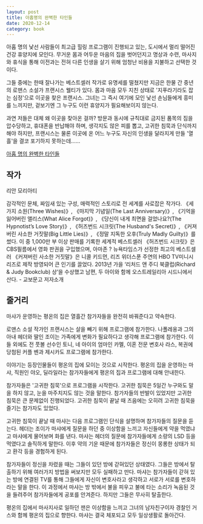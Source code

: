 ```yaml
---
layout: post
title: 아홉명의 완벽한 타인들
date: 2020-12-14
category: book
---
```


아홉 명의 낯선 사람들이 최고급 힐링 프로그램이 진행되고 있는, 도시에서 멀리 떨어진 건강 휴양지에 모인다. 무거운 몸과 어두운 마음의 집을 벗어던지고 명상과 수련, 마사지와 휴식을 통해 이전과는 전혀 다른 인생을 살기 위해 엄청난 비용을 지불하고 선택한 것이다.



그들 중에는 한때 잘나가는 베스트셀러 작가로 유명세를 떨쳤지만 지금은 한물 간 중년의 로맨스 소설가 프랜시스 웰티가 있다. 몸과 마음 모두 지친 상태로 '지푸라기라도 잡는 심정'으로 이곳을 찾은 프랜시스. 그녀는 그 즉시 여기에 모인 낯선 손님들에게 흥미를 느끼지만, 겉보기엔 그 누구도 이런 휴양지가 필요해보이지 않는다.

과연 저들은 대체 왜 이곳을 찾아온 걸까? 방문과 동시에 규칙대로 금지된 품목의 짐을 압수당하고, 휴대폰을 반납해야 하며, 생각지도 않은 피를 뽑고, 고귀한 침묵과 단식까지 해야 하지만, 프랜시스는 물론 이곳에 온 어느 누구도 자신의 인생을 달라지게 만들 '열흘'을 결코 포기하지 못하는데......

[아홉 명의 완벽한 타인들](https://www.millie.co.kr/v3/bookdetail/179472171?nav_hidden=y&library_seq=2734134)

## 작가

리안 모리아티

감각적인 문체, 짜임새 있는 구성, 매력적인 스토리로 전 세계를 사로잡은 작가다. 《세 가지 소원(Three Wishes)》, 《마지막 기념일(The Last Anniversary)》, 《기억을 잃어버린 앨리스(What Alice Forgot)》, 《당신이 내게 최면을 걸었나요?(The Hypnotist’s Love Story)》, 《허즈번드 시크릿(The Husband's Secret)》, 《커져버린 사소한 거짓말(Big Little Lies)》, 《정말 지독한 오후(Truly Madly Guilty)》를 썼다. 이 중 1,000만 부 이상 판매를 기록한 세계적 베스트셀러 《허즈번드 시크릿》은 CBS필름에서 영화 판권을 구입했으며, 아마존 ? 뉴욕타임스가 선정한 최고의 베스트셀러 《커져버린 사소한 거짓말》은 니콜 키드먼, 리즈 위더스푼 주연의 HBO TV미니시리즈로 제작 방영되어 큰 인기를 끌었다. 2013년 가을 ‘리처드 앤 주디 북클럽(Richard & Judy Bookclub) 상’을 수상했고 남편, 두 아이와 함께 오스트레일리아 시드니에서 산다. - 교보문고 저자소개

## 줄거리

 마샤가 운영하는 평온의 집은 열흘간 참가자들을 완전히 바꿔준다고 약속한다.

 로맨스 소설 작가인 프랜시스는 살을 빼기 위해 프로그램에 참가한다. 나폴레옹과 그의 아내 헤더와 딸인 조이는 가족에게 변화가 필요하다고 생각해 프로그램에 참가한다. 이들 외에도 전 풋볼 선수인 토니, 네 아이의 엄마인 카멜, 이혼 전문 변호사 라스, 복권에 당첨된 커플 벤과 제시카도 프로그램에 참가한다.

 이야기는 등장인물들이 평온의 집에 모이는 것으로 시작한다. 평온의 집을 운영하는 마샤, 직원인 야오, 딜라일라는 참가자들에게 평온의 집과 프로그램에 대해 안내한다.

 참가자들은 '고귀한 침묵'으로 프로그램을 시작한다. 고귀한 침묵은 5일간 누구와도 말을 하지 않고, 눈을 마주치지도 않는 것을 말한다. 참가자들의 반발이 있었지만 고귀한 침묵은 큰 문제없이 진행되었다. 고귀한 침묵이 끝날 때 즈음에는 오히려 고귀한 침묵을 즐기는 참가자도 있었다.

 고귀한 침묵이 끝날 때 마샤는 다음 프로그램인 단식을 설명하며 참가자들의 질문을 듣는다. 헤더는 조이가 마샤에게 질문을 하던 중 이상함을 느끼고 자신들에게 약을 먹였냐고 마샤에게 물어보며 화를 낸다. 마샤는 헤더의 질문에 참가자들에게 소량의 LSD 등을 먹였다고 솔직하게 말한다. 이후 약의 기운 때문에 참가자들은 정신이 몽롱한 상태가 되고 환각 등을 경험하게 된다.

 참가자들이 정신을 차렸을 때는 그들이 있던 방에 갇혀있던 상태였다. 그들은 방에서 탈출하기 위해 여러가지 방법을 써보지만 모두 실패하고 만다. 마샤는 참가자들이 갇혀 있는 방에 연결된 TV를 통해 그들에게 자신이 변호사라고 생각하고 서로가 서로를 변호하라는 말을 한다. 이 과정에서 마샤는 방 밖에서 불을 피우고 불에 타는 소리가 녹음된 것을 들려주어 참가자들에게 공포를 안겨준다. 하지만 그들은 무사히 탈출한다.

 평온의 집에서 마사지사로 일하던 잰은 이상함을 느끼고 그녀의 남자친구이자 경찰인 거스와 함께 평온의 집으로 향한다. 마샤는 결국 체포되고 모두 일상생활로 돌아간다.